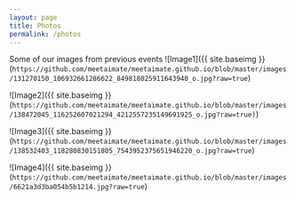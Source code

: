 ```yaml
---
layout: page
title: Photos
permalink: /photos
---
```

Some of our images from previous events
![Image1]({{ site.baseimg }}(`https://github.com/meetaimate/meetaimate.github.io/blob/master/images/131270150_106932661286622_849818025911643940_o.jpg?raw=true`)   

![Image2]({{ site.baseimg }}(`https://github.com/meetaimate/meetaimate.github.io/blob/master/images/138472045_116252607021294_4212557235149691925_o.jpg?raw=true)`)   

![Image3]({{ site.baseimg }}(`https://github.com/meetaimate/meetaimate.github.io/blob/master/images/138532403_118280830151805_7543952375651946220_o.jpg?raw=true`)    

![Image4]({{ site.baseimg }}(`https://github.com/meetaimate/meetaimate.github.io/blob/master/images/6621a3d3ba054b5b1214.jpg?raw=true`)   

